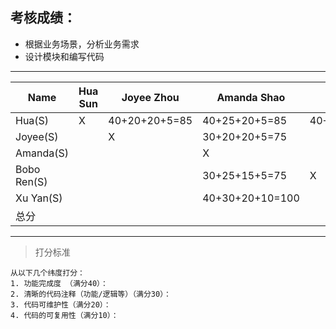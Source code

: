## 考核成绩：
* 根据业务场景，分析业务需求
* 设计模块和编写代码
----------------------------------------------------------------
|Name       |Hua Sun |Joyee Zhou |Amanda Shao |Bobo Ren |Xu Yan |
|-----------|--------|-----------|------------|---------|-------|
|Hua(S)     |X       | 40+20+20+5=85 |40+25+20+5=85     | 40+25+20+10=85        | 40+30+20+10=100      |
|Joyee(S)   |        |X          |30+20+20+5=75           |         |       | 
|Amanda(S)  |        |           |X           |         |       |
|Bobo Ren(S)|        |           |30+25+15+5=75            |X        |       |
|Xu Yan(S)  |        |           |40+30+20+10=100            |         |X      |
|总分        |        |           |            |         |       |
----------------------------------------------------------------

> 打分标准

    从以下几个纬度打分：
    1. 功能完成度 （满分40）：
    2. 清晰的代码注释（功能/逻辑等）（满分30）：
    3. 代码可维护性（满分20）：
    4. 代码的可复用性（满分10）：

